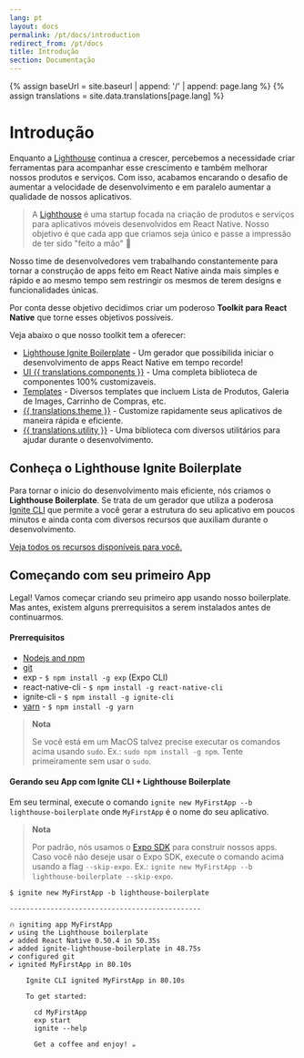 ```yaml
---
lang: pt
layout: docs
permalink: /pt/docs/introduction
redirect_from: /pt/docs
title: Introdução
section: Documentação
---
```

{% assign baseUrl = site.baseurl | append: '/' | append: page.lang %}
{% assign translations = site.data.translations[page.lang] %}

# Introdução

Enquanto a [Lighthouse](http://lighthouseit.com.br) continua a crescer, percebemos a necessidade criar ferramentas para acompanhar esse crescimento e também melhorar nossos produtos e serviços. Com isso, acabamos encarando o desafio de aumentar a velocidade de desenvolvimento e em paralelo aumentar a qualidade de nossos aplicativos.

> A [Lighthouse](http://lighthouseit.com.br) é uma startup focada na criação de produtos e serviços para aplicativos móveis desenvolvidos em React Native. Nosso objetivo é que cada app que criamos seja único e passe a impressão de ter sido "feito a mão" 💅

Nosso time de desenvolvedores vem trabalhando constantemente para tornar a construção de apps feito em React Native ainda mais simples e rápido e ao mesmo tempo sem restringir os mesmos de terem designs e funcionalidades únicas.

Por conta desse objetivo decidimos criar um poderoso **Toolkit para React Native** que torne esses objetivos possíveis.

Veja abaixo o que nosso toolkit tem a oferecer:
- [Lighthouse Ignite Boilerplate](#conheça-o-lighthouse-ignite-boilerplate) - Um gerador que possibilida iniciar o desenvolvimento de apps React Native em tempo recorde!
- [UI {{ translations.components }}]({{site.url}}/{{page.lang}}/docs/components) - Uma completa biblioteca de componentes 100% customizaveis.
- [Templates]({{site.url}}/{{page.lang}}/docs/templates) - Diversos templates que incluem Lista de Produtos, Galeria de Images, Carrinho de Compras, etc.
- [{{ translations.theme }}]({{site.url}}/{{page.lang}}/docs/theme) - Customize rapidamente seus aplicativos de maneira rápida e eficiente.
- [{{ translations.utility }}]({{site.url}}/{{page.lang}}/docs/utilities) - Uma biblioteca com diversos utilitários para ajudar durante o desenvolvimento.

## Conheça o Lighthouse Ignite Boilerplate

Para tornar o inicio do desenvolvimento mais eficiente, nós criamos o **Lighthouse Boilerplate**. Se trata de um gerador que utiliza a poderosa [Ignite CLI](https://github.com/infinitered/ignite) que permite a você gerar a estrutura do seu aplicativo em poucos minutos e ainda conta com diversos recursos que auxiliam durante o desenvolvimento.

[Veja todos os recursos disponíveis para você.]({{site.url}}/{{page.lang}}/docs/lighthouse-boilerplate)

## Começando com seu primeiro App

Legal! Vamos começar criando seu primeiro app usando nosso boilerplate.
Mas antes, existem alguns prerrequisitos a serem instalados antes de continuarmos.

#### Prerrequisitos

- [Nodejs and npm](https://nodejs.com)
- [git](https://git-scm.com/book/en/v2/Getting-Started-Installing-Git)
- exp - `$ npm install -g exp` (Expo CLI)
- react-native-cli - `$ npm install -g react-native-cli`
- ignite-cli - `$ npm install -g ignite-cli`
- [yarn](https://yarnpkg.com/en/docs/getting-started) - `$ npm install -g yarn`

> **Nota**
>
> Se você está em um MacOS talvez precise executar os comandos acima usando `sudo`. Ex.: `sudo npm install -g npm`.
> Tente primeiramente sem usar o `sudo`.

#### Gerando seu App com Ignite CLI + Lighthouse Boilerplate

Em seu terminal, execute o comando `ignite new MyFirstApp --b lighthouse-boilerplate` onde `MyFirstApp` é o nome do seu aplicativo.

> **Nota**
>
> Por padrão, nós usamos o [Expo SDK](https://expo.io/) para construir nossos apps.
> Caso você não deseje usar o Expo SDK, execute o comando acima usando a flag `--skip-expo`. Ex.: `ignite new MyFirstApp --b lighthouse-boilerplate --skip-expo`.

```ShellSession
$ ignite new MyFirstApp -b lighthouse-boilerplate

-----------------------------------------------

🔥 igniting app MyFirstApp
✔ using the Lighthouse boilerplate
✔ added React Native 0.50.4 in 50.35s
✔ added ignite-lighthouse-boilerplate in 48.75s
✔ configured git
✔ ignited MyFirstApp in 80.10s

    Ignite CLI ignited MyFirstApp in 80.10s

    To get started:

      cd MyFirstApp
      exp start
      ignite --help

      Get a coffee and enjoy! ☕️
```
